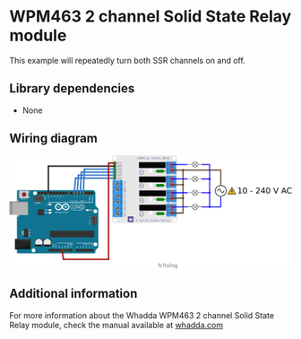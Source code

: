 # WPM463 2 channel Solid State Relay module

This example will repeatedly turn both SSR channels on and off.

## Library dependencies
* None

## Wiring diagram
![](./wiring_diagram.png)

## Additional information
  For more information about the Whadda WPM463 2 channel Solid State Relay module, check the manual available at [whadda.com](https://whadda.com)